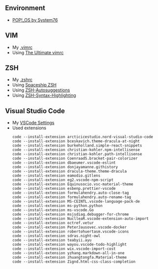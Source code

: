 ## Environment
- [POP!_OS by System76](https://system76.com/pop)

## VIM
- My [.vimrc](.vimrc)
- Using [The Ultimate vimrc]

## ZSH
- My [.zshrc](.zshrc)
- Using [Spaceship ZSH] 
- Using [ZSH-Autosuggestions]
- Using [ZSH-Syntax-Highlighting]

## Visual Studio Code

- My [VSCode Settings](vscode.json)
- Used extensions
  ```text
  code --install-extension arcticicestudio.nord-visual-studio-code
  code --install-extension bceskavich.theme-dracula-at-night
  code --install-extension burkeholland.simple-react-snippets
  code --install-extension christian-kohler.npm-intellisense
  code --install-extension christian-kohler.path-intellisense
  code --install-extension CoenraadS.bracket-pair-colorizer
  code --install-extension dbaeumer.vscode-eslint
  code --install-extension donjayamanne.githistory
  code --install-extension dracula-theme.theme-dracula
  code --install-extension eamodio.gitlens
  code --install-extension eg2.vscode-npm-script
  code --install-extension Equinusocio.vsc-material-theme
  code --install-extension esbenp.prettier-vscode
  code --install-extension formulahendry.auto-close-tag
  code --install-extension formulahendry.auto-rename-tag
  code --install-extension MS-CEINTL.vscode-language-pack-de
  code --install-extension ms-python.python
  code --install-extension ms-vscode.Go
  code --install-extension msjsdiag.debugger-for-chrome
  code --install-extension NuclleaR.vscode-extension-auto-import
  code --install-extension octref.vetur
  code --install-extension PeterJausovec.vscode-docker
  code --install-extension robertohuertasm.vscode-icons
  code --install-extension sdras.night-owl
  code --install-extension teabyii.ayu
  code --install-extension wayou.vscode-todo-highlight
  code --install-extension wix.vscode-import-cost
  code --install-extension yzhang.markdown-all-in-one
  code --install-extension zhuangtongfa.Material-theme
  code --install-extension Zignd.html-css-class-completion
  ```

[The Ultimate vimrc]: https://github.com/amix/vimrc
[muse]: https://github.com/robbyrussell/oh-my-zsh/wiki/Themes#muse
[Spaceship ZSH]: https://github.com/denysdovhan/spaceship-prompt 
[ZSH-Autosuggestions]: https://github.com/zsh-users/zsh-autosuggestions
[ZSH-Syntax-Highlighting]: https://github.com/zsh-users/zsh-syntax-highlighting
